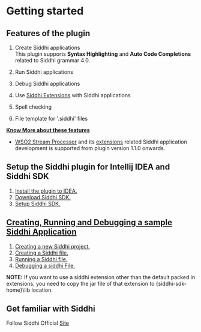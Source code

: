 # Getting started

## Features of the plugin

1. Create Siddhi applications  
This plugin supports **Syntax Highlighting** and **Auto Code Completions** related to Siddhi grammar 4.0. 
    
2. Run Siddhi applications
3. Debug Siddhi applications
4. Use [Siddhi Extensions](http://wso2.github.io/siddhi/extensions/) with Siddhi applications
5. Spell checking
6. File template for '.siddhi' files 

**[Know More about these features](features)**

* [WSO2 Stream Processor](https://wso2.com/analytics) and its [extensions](http://wso2.github.io/siddhi/extensions/) related Siddhi application development is supported from plugin version 1.1.0 onwards. 

## Setup the Siddhi plugin for Intellij IDEA and Siddhi SDK

1. [Install the plugin to IDEA.](install-plugin)
2. [Download Siddhi SDK.](https://github.com/wso2/siddhi-sdk/releases/)  
3. [Setup Siddhi SDK.](setting-up-siddhi-sdk)

## [Creating, Running and Debugging a sample Siddhi Application](sample-program)

1. [Creating a new Siddhi project.](sample-program/README.md#creating-a-new-Siddhi-project)
2. [Creating a Siddhi file.](sample-program/README.md#creating-a-new-Siddhi-file)
3. [Running a Siddhi file.](sample-program/README.md#running-siddhi-files)
4. [Debugging a siddhi File.](sample-program/README.md#debugging-siddhi-files)

**NOTE:** If you want to use a siddhi extension other than the default packed in extensions, you need to copy the jar file
of that extension to {siddhi-sdk-home}\lib location.

## Get familiar with Siddhi

Follow Siddhi Official [Site](https://wso2.github.io/siddhi/)




